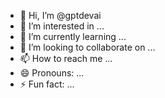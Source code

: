 - 👋 Hi, I’m @gptdevai
- 👀 I’m interested in ...
- 🌱 I’m currently learning ...
- 💞️ I’m looking to collaborate on ...
- 📫 How to reach me ...
- 😄 Pronouns: ...
- ⚡ Fun fact: ...

<!---
gptdevai/gptdevai is a ✨ special ✨ repository because its `README.md` (this file) appears on your GitHub profile.
You can click the Preview link to take a look at your changes.
--->
